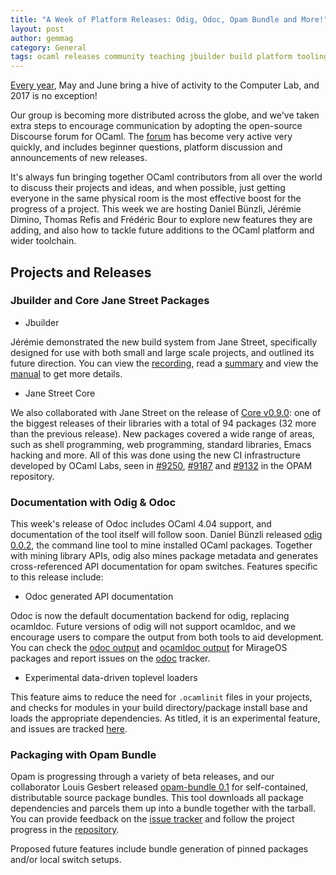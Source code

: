 ```yaml
---
title: "A Week of Platform Releases: Odig, Odoc, Opam Bundle and More!"
layout: post
author: gemmag
category: General
tags: ocaml releases community teaching jbuilder build platform tooling documentation opam packages discuss janestreet core
---
```


[Every year](http://ocamllabs.io/general/2016/06/09/busy-spring-week-2016.html), May and June bring a hive of activity to the Computer Lab, and 2017 is no exception!

Our group is becoming more distributed across the globe, and we've taken extra steps to encourage communication by adopting the open-source Discourse forum for OCaml. The [forum](https://discuss.ocaml.org/) has become very active very quickly, and includes beginner questions, platform discussion and announcements of new releases.

It's always fun bringing together OCaml contributors from all over the world to discuss their projects and ideas, and when possible, just getting everyone in the same physical room is the most effective boost for the progress of a project. This week we are hosting Daniel Bünzli, Jérémie Dimino, Thomas Refis and Frédéric Bour to explore new features they are adding, and also how to tackle future additions to the OCaml platform and wider toolchain.

## Projects and Releases

### Jbuilder and Core Jane Street Packages

* Jbuilder

Jérémie demonstrated the new build system from Jane Street, specifically designed for use with both small and large scale projects, and outlined its future direction. You can view the [recording](https://www.youtube.com/watch?v=xGf_NCZUios), read a [summary](http://ocamllabs.io/events/2017/05/26/JbuilderDemo.html) and view the [manual](http://jbuilder.readthedocs.io/en/latest/) to get more details.

* Jane Street Core

We also collaborated with Jane Street on the release of [Core v0.9.0](https://discuss.ocaml.org/t/v0-9-release-of-jane-street-packages/253/4): one of the biggest releases of their libraries with a total of 94 packages (32 more than the previous release). New packages covered a wide range of areas, such as shell programming, web programming, standard libraries, Emacs hacking and more. All of this was done using the new CI infrastructure developed by OCaml Labs, seen in [#9250](https://github.com/ocaml/opam-repository/pull/9250), [#9187](https://github.com/ocaml/opam-repository/pull/9187) and [#9132](https://github.com/ocaml/opam-repository/pull/9132) in the OPAM repository.

### Documentation with Odig & Odoc

This week's release of Odoc includes OCaml 4.04 support, and documentation of the tool itself will follow soon. Daniel Bünzli released [odig 0.0.2](https://discuss.ocaml.org/t/ann-odig-0-0-2/310), the command line tool to mine installed OCaml packages. Together with mining library APIs, odig also mines package metadata and generates cross-referenced API documentation for opam switches. Features specific to this release include:

* Odoc generated API documentation

Odoc is now the default documentation backend for odig, replacing ocamldoc. Future versions of odig will not support ocamldoc, and we encourage users to compare the output from both tools to aid development. You can check the [odoc output](http://docs.mirage.io/) and [ocamldoc output](http://docs.mirage.io/_ocamldoc/) for MirageOS packages and report issues on the [odoc](https://github.com/ocaml-doc/odoc) tracker.

* Experimental data-driven toplevel loaders

This feature aims to reduce the need for `.ocamlinit` files in your projects, and checks for modules in your build directory/package install base and loads the appropriate dependencies. As titled, it is an experimental feature, and issues are tracked [here](https://github.com/dbuenzli/odig/issues/10).

### Packaging with Opam Bundle

Opam is progressing through a variety of beta releases, and our collaborator Louis Gesbert released [opam-bundle 0.1](https://discuss.ocaml.org/t/ann-opam-bundle-0-1-generate-self-contained-distributable-source-package-bundles/291) for self-contained, distributable source package bundles. This tool downloads all package dependencies and parcels them up into a bundle together with the tarball. You can provide feedback on the [issue tracker](https://github.com/AltGr/opam-bundle/issues) and follow the project progress in the [repository]( https://github.com/AltGr/opam-bundle).

Proposed future features include bundle generation of pinned packages and/or local switch setups.

